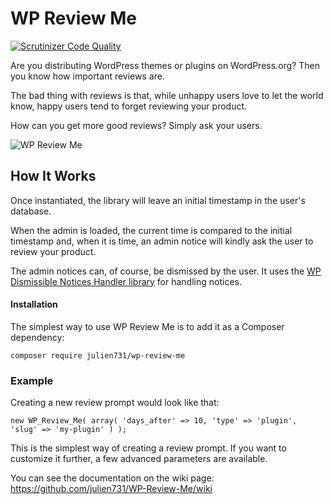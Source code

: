 # WP Review Me

[![Scrutinizer Code Quality](https://scrutinizer-ci.com/g/julien731/WP-Review-Me/badges/quality-score.png?b=develop)](https://scrutinizer-ci.com/g/julien731/WP-Review-Me/?branch=develop)

Are you distributing WordPress themes or plugins on WordPress.org? Then you know how important reviews are.

The bad thing with reviews is that, while unhappy users love to let the world know, happy users tend to forget reviewing your product.

How can you get more good reviews? Simply ask your users.

![WP Review Me](http://i.imgur.com/iZk4Bgu.png)

## How It Works

Once instantiated, the library will leave an initial timestamp in the user's database.

When the admin is loaded, the current time is compared to the initial timestamp and, when it is time, an admin notice will kindly ask the user to review your product.

The admin notices can, of course, be dismissed by the user. It uses the [WP Dismissible Notices Handler library](https://github.com/julien731/WP-Dismissible-Notices-Handler) for handling notices.

#### Installation

The simplest way to use WP Review Me is to add it as a Composer dependency:

```
composer require julien731/wp-review-me
```

### Example

Creating a new review prompt would look like that:

```
new WP_Review_Me( array( 'days_after' => 10, 'type' => 'plugin', 'slug' => 'my-plugin' ) );
```

This is the simplest way of creating a review prompt. If you want to customize it further, a few advanced parameters are available.

You can see the documentation on the wiki page: https://github.com/julien731/WP-Review-Me/wiki